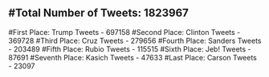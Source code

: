 #Total Number of Tweets: 1823967 
---
#First Place: Trump Tweets - 697158
#Second Place: Clinton Tweets - 369728
#Third Place: Cruz Tweets - 279656
#Fourth Place: Sanders Tweets - 203489
#Fifth Place: Rubio Tweets - 115515
#Sixth Place: Jeb! Tweets - 87691
#Seventh Place: Kasich Tweets - 47633
#Last Place: Carson Tweets - 23097
